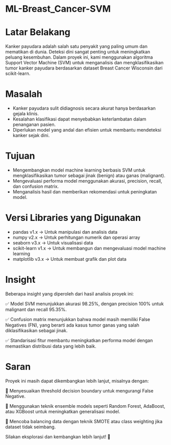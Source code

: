 # ML-Breast_Cancer-SVM

# Latar Belakang
Kanker payudara adalah salah satu penyakit yang paling umum dan mematikan di dunia. Deteksi dini sangat penting untuk meningkatkan peluang kesembuhan. Dalam proyek ini, kami menggunakan algoritma Support Vector Machine (SVM) untuk menganalisis dan mengklasifikasikan tumor kanker payudara berdasarkan dataset Breast Cancer Wisconsin dari scikit-learn.
# Masalah
- Kanker payudara sulit didiagnosis secara akurat hanya berdasarkan gejala klinis.
- Kesalahan klasifikasi dapat menyebabkan keterlambatan dalam penanganan pasien.
- Diperlukan model yang andal dan efisien untuk membantu mendeteksi kanker sejak dini.
# Tujuan
- Mengembangkan model machine learning berbasis SVM untuk mengklasifikasikan tumor sebagai jinak (benign) atau ganas (malignant).
- Mengevaluasi performa model menggunakan akurasi, precision, recall, dan confusion matrix.
- Menganalisis hasil dan memberikan rekomendasi untuk peningkatan model.

# Versi Libraries yang Digunakan
- pandas v1.x → Untuk manipulasi dan analisis data
- numpy v2.x → Untuk perhitungan numerik dan operasi array
- seaborn v3.x → Untuk visualisasi data
- scikit-learn v1.x → Untuk membangun dan mengevaluasi model machine learning
- matplotlib v3.x → Untuk membuat grafik dan plot data

# Insight
Beberapa insight yang diperoleh dari hasil analisis proyek ini:

✅ Model SVM menunjukkan akurasi 98.25%, dengan precision 100% untuk malignant dan recall 95.35%.

✅ Confusion matrix menunjukkan bahwa model masih memiliki False Negatives (FN), yang berarti ada kasus tumor ganas yang salah diklasifikasikan sebagai jinak.

✅ Standarisasi fitur membantu meningkatkan performa model dengan memastikan distribusi data yang lebih baik.

# Saran
Proyek ini masih dapat dikembangkan lebih lanjut, misalnya dengan:

📌 Menyesuaikan threshold decision boundary untuk mengurangi False Negative.

📌 Menggunakan teknik ensemble models seperti Random Forest, AdaBoost, atau XGBoost untuk meningkatkan generalisasi model.

📌 Mencoba balancing data dengan teknik SMOTE atau class weighting jika dataset tidak seimbang.

Silakan eksplorasi dan kembangkan lebih lanjut! 🚀
